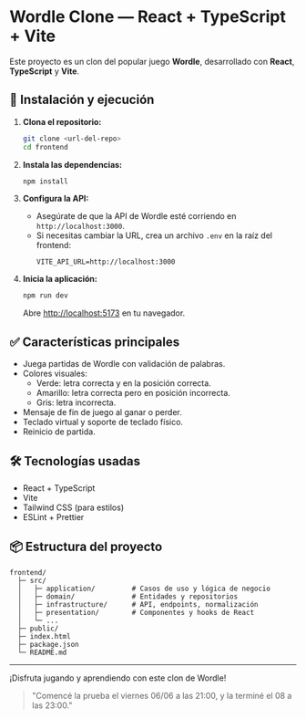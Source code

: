 # Wordle Clone — React + TypeScript + Vite

Este proyecto es un clon del popular juego **Wordle**, desarrollado con **React**, **TypeScript** y **Vite**.

## 🚀 Instalación y ejecución

1. **Clona el repositorio:**
   ```bash
   git clone <url-del-repo>
   cd frontend
   ```

2. **Instala las dependencias:**
   ```bash
   npm install
   ```

3. **Configura la API:**
   - Asegúrate de que la API de Wordle esté corriendo en `http://localhost:3000`.
   - Si necesitas cambiar la URL, crea un archivo `.env` en la raíz del frontend:
     ```env
     VITE_API_URL=http://localhost:3000
     ```

4. **Inicia la aplicación:**
   ```bash
   npm run dev
   ```
   Abre [http://localhost:5173](http://localhost:5173) en tu navegador.

## ✅ Características principales

- Juega partidas de Wordle con validación de palabras.
- Colores visuales:
  - Verde: letra correcta y en la posición correcta.
  - Amarillo: letra correcta pero en posición incorrecta.
  - Gris: letra incorrecta.
- Mensaje de fin de juego al ganar o perder.
- Teclado virtual y soporte de teclado físico.
- Reinicio de partida.

## 🛠️ Tecnologías usadas
- React + TypeScript
- Vite
- Tailwind CSS (para estilos)
- ESLint + Prettier

## 📦 Estructura del proyecto

```
frontend/
  ├─ src/
  │   ├─ application/         # Casos de uso y lógica de negocio
  │   ├─ domain/              # Entidades y repositorios
  │   ├─ infrastructure/      # API, endpoints, normalización
  │   ├─ presentation/        # Componentes y hooks de React
  │   └─ ...
  ├─ public/
  ├─ index.html
  ├─ package.json
  └─ README.md
```
---

¡Disfruta jugando y aprendiendo con este clon de Wordle!

> "Comencé la prueba el viernes 06/06 a las 21:00, y la terminé el 08 a las 23:00."
